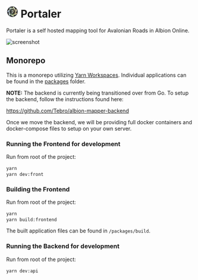 # <img src="/assets/logo/logo-32x32.png" /> Portaler

Portaler is a self hosted mapping tool for Avalonian Roads in Albion Online.

<img src="https://i.imgur.com/bSn5AC8.png" width="600px" alt="screenshot" />

## Monorepo

This is a monorepo utilizing [Yarn Workspaces](https://classic.yarnpkg.com/en/docs/workspaces/). Individual applications can be found in the [packages](/packages) folder.

**NOTE:**
The backend is currently being transitioned over from Go. To setup the backend, follow the instructions found here:

https://github.com/Tebro/albion-mapper-backend

Once we move the backend, we will be providing full docker containers and docker-compose files to setup on your own server.

### Running the Frontend for development

Run from root of the project:

```
yarn
yarn dev:front
```

### Building the Frontend

Run from root of the project:

```
yarn
yarn build:frontend
```

The built application files can be found in `/packages/build`.

### Running the Backend for development

Run from root of the project:

```
yarn dev:api
```
